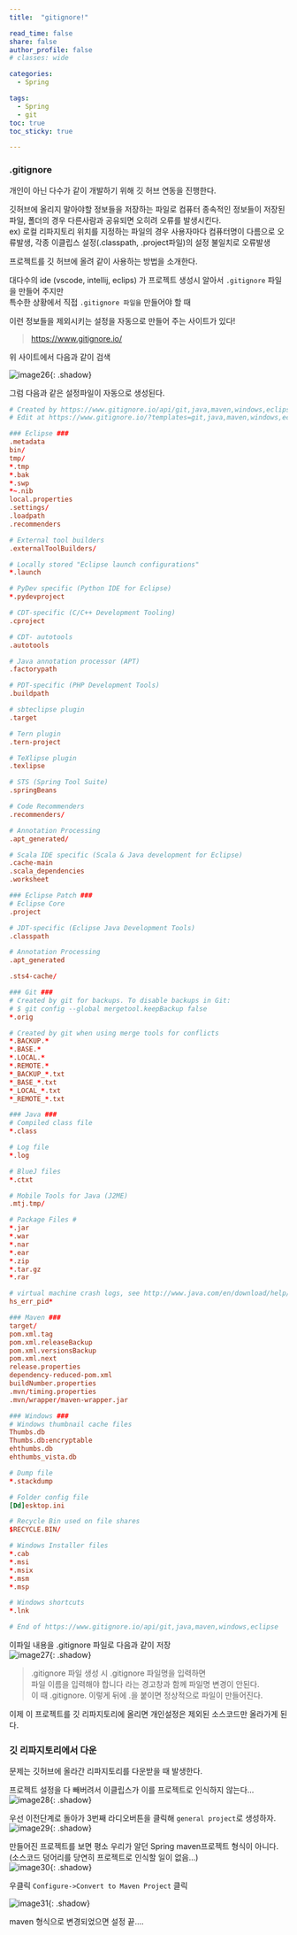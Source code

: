 ```yaml
---
title:  "gitignore!"

read_time: false
share: false
author_profile: false
# classes: wide

categories:
  - Spring

tags:
  - Spring
  - git
toc: true
toc_sticky: true

---
```



### .gitignore

개인이 아닌 다수가 같이 개발하기 위해 깃 허브 연동을 진행한다.  

깃허브에 올리지 말아야할 정보들을 저장하는 파일로 컴퓨터 종속적인 정보들이 저장된 파일, 폴더의 경우 다른사람과 공유되면 오히려 오류를 발생시킨다.  
ex) 로컬 리파지토리 위치를 지정하는 파일의 경우 사용자마다 컴퓨터명이 다름으로 오류발생, 각종 이클립스 설정(.classpath, .project파일)의 설정 불일치로 오류발생

프로젝트를 깃 허브에 올려 같이 사용하는 방법을 소개한다.  

대다수의 ide (vscode, intellij, eclips) 가 프로젝트 생성시 알아서 `.gitignore` 파일을 만들어 주지만  
특수한 상황에서 직접 `.gitignore 파일을` 만들어야 할 때 

이런 정보들을 제외시키는 설정을 자동으로 만들어 주는 사이트가 있다!  

> https://www.gitignore.io/

위 사이트에서 다음과 같이 검색

![image26](/assets/Spring/image26.png){: .shadow}  

그럼 다음과 같은 설정파일이 자동으로 생성된다.  

```conf
# Created by https://www.gitignore.io/api/git,java,maven,windows,eclipse
# Edit at https://www.gitignore.io/?templates=git,java,maven,windows,eclipse

### Eclipse ###
.metadata
bin/
tmp/
*.tmp
*.bak
*.swp
*~.nib
local.properties
.settings/
.loadpath
.recommenders

# External tool builders
.externalToolBuilders/

# Locally stored "Eclipse launch configurations"
*.launch

# PyDev specific (Python IDE for Eclipse)
*.pydevproject

# CDT-specific (C/C++ Development Tooling)
.cproject

# CDT- autotools
.autotools

# Java annotation processor (APT)
.factorypath

# PDT-specific (PHP Development Tools)
.buildpath

# sbteclipse plugin
.target

# Tern plugin
.tern-project

# TeXlipse plugin
.texlipse

# STS (Spring Tool Suite)
.springBeans

# Code Recommenders
.recommenders/

# Annotation Processing
.apt_generated/

# Scala IDE specific (Scala & Java development for Eclipse)
.cache-main
.scala_dependencies
.worksheet

### Eclipse Patch ###
# Eclipse Core
.project

# JDT-specific (Eclipse Java Development Tools)
.classpath

# Annotation Processing
.apt_generated

.sts4-cache/

### Git ###
# Created by git for backups. To disable backups in Git:
# $ git config --global mergetool.keepBackup false
*.orig

# Created by git when using merge tools for conflicts
*.BACKUP.*
*.BASE.*
*.LOCAL.*
*.REMOTE.*
*_BACKUP_*.txt
*_BASE_*.txt
*_LOCAL_*.txt
*_REMOTE_*.txt

### Java ###
# Compiled class file
*.class

# Log file
*.log

# BlueJ files
*.ctxt

# Mobile Tools for Java (J2ME)
.mtj.tmp/

# Package Files #
*.jar
*.war
*.nar
*.ear
*.zip
*.tar.gz
*.rar

# virtual machine crash logs, see http://www.java.com/en/download/help/error_hotspot.xml
hs_err_pid*

### Maven ###
target/
pom.xml.tag
pom.xml.releaseBackup
pom.xml.versionsBackup
pom.xml.next
release.properties
dependency-reduced-pom.xml
buildNumber.properties
.mvn/timing.properties
.mvn/wrapper/maven-wrapper.jar

### Windows ###
# Windows thumbnail cache files
Thumbs.db
Thumbs.db:encryptable
ehthumbs.db
ehthumbs_vista.db

# Dump file
*.stackdump

# Folder config file
[Dd]esktop.ini

# Recycle Bin used on file shares
$RECYCLE.BIN/

# Windows Installer files
*.cab
*.msi
*.msix
*.msm
*.msp

# Windows shortcuts
*.lnk

# End of https://www.gitignore.io/api/git,java,maven,windows,eclipse
```

이파일 내용을 .gitignore 파일로 다음과 같이 저장  
![image27](/assets/Spring/image27.png){: .shadow}  

>.gitignore 파일 생성 시 .gitignore 파일명을 입력하면  
파일 이름을 입력해야 합니다 라는 경고창과 함께 파일명 변경이 안된다.  
이 때 .gitignore. 이렇게 뒤에 .을 붙이면 정상적으로 파일이 만들어진다.  

이제 이 프로젝트를 깃 리파지토리에 올리면 개인설정은 제외된 소스코드만 올라가게 된다.  

### 깃 리파지토리에서 다운

문제는 깃허브에 올라간 리파지토리를 다운받을 때 발생한다.   

프로젝트 설정을 다 빼버려서 이클립스가 이를 프로젝트로 인식하지 않는다...  
![image28](/assets/Spring/image28.png){: .shadow}  

우선 이전단계로 돌아가 3번째 라디오버튼을 클릭해 `general project`로 생성하자.  
![image29](/assets/Spring/image29.png){: .shadow}  

만들어진 프로젝트를 보면 평소 우리가 알던 Spring maven프로젝트 형식이 아니다.   
(소스코드 덩어리를 당연히 프로젝트로 인식할 일이 없음...)  
![image30](/assets/Spring/image30.png){: .shadow}  


우클릭 `Configure->Convert to Maven Project` 클릭  

![image31](/assets/Spring/image31.png){: .shadow}  

maven 형식으로 변경되었으면 설정 끝....